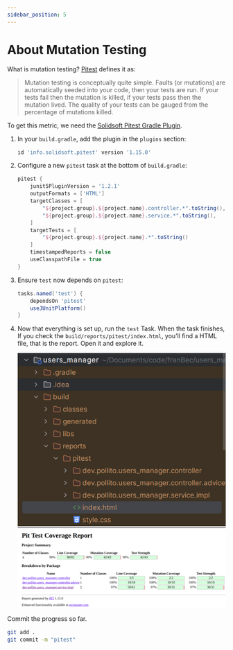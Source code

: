 ```yaml
---
sidebar_position: 5
---
```


# About Mutation Testing

What is mutation testing? [Pitest](https://pitest.org/) defines it as:

> Mutation testing is conceptually quite simple. Faults (or mutations) are automatically seeded into your code, then your tests are run. If your tests fail then the mutation is killed, if your tests pass then the mutation lived. The quality of your tests can be gauged from the percentage of mutations killed.

To get this metric, we need the [Solidsoft Pitest Gradle Plugin](https://mvnrepository.com/artifact/info.solidsoft.pitest/info.solidsoft.pitest.gradle.plugin).

1. In your `build.gradle`, add the plugin in the `plugins` section:

    ```groovy
    id 'info.solidsoft.pitest' version '1.15.0'
    ```

2. Configure a new `pitest` task at the bottom of `build.gradle`:

    ```groovy
    pitest {
        junit5PluginVersion = '1.2.1'
        outputFormats = ['HTML']
        targetClasses = [
            "${project.group}.${project.name}.controller.*".toString(),
            "${project.group}.${project.name}.service.*".toString(),
        ]
        targetTests = [
            "${project.group}.${project.name}.*".toString()
        ]
        timestampedReports = false
        useClasspathFile = true
    }
    ```

3. Ensure `test` now depends on `pitest`:

    ```groovy
    tasks.named('test') {
        dependsOn 'pitest'
        useJUnitPlatform()
    }
    ```

4. Now that everything is set up, run the `test` Task. When the task finishes, If you check the `build/reports/pitest/index.html`, you’ll find a HTML file, that is the report. Open it and explore it.

   ![pit-report-path.png](img/pit-report-path.png)
   ![report.png](img/report.png)

Commit the progress so far.

```bash
git add .
git commit -m "pitest"
```